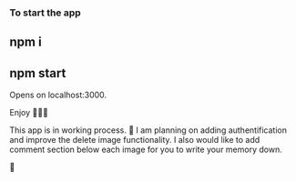 ### To start the app

## npm i
## npm start
Opens on localhost:3000.

Enjoy 🙋🏻‍♀️

This app is in working process. 🐝
I am planning on adding authentification and improve the delete image functionality. 
I also would like to add comment section below each image for you to write your memory down. 

🦋



